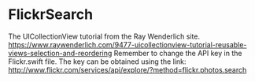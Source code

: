 # FlickrSearch
The UICollectionView tutorial from the Ray Wenderlich site.
https://www.raywenderlich.com/9477-uicollectionview-tutorial-reusable-views-selection-and-reordering
Remember to change the API key in the Flickr.swift file. The key can be obtained using the link:
http://www.flickr.com/services/api/explore/?method=flickr.photos.search
